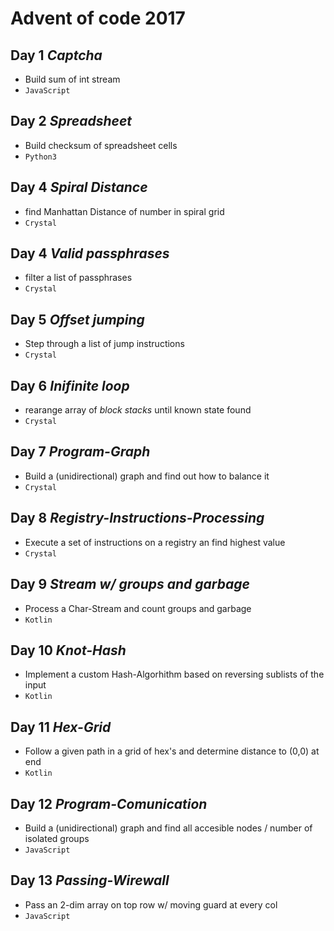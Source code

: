 # Advent of code 2017

## Day 1 *Captcha*

- Build sum of int stream 
- `JavaScript`

## Day 2 *Spreadsheet*

- Build checksum of spreadsheet cells
- `Python3`

## Day 4 *Spiral Distance*

- find Manhattan Distance of number in spiral grid
- `Crystal`

## Day 4 *Valid passphrases*

- filter a list of passphrases
- `Crystal`

## Day 5 *Offset jumping*

- Step through a list of jump instructions
- `Crystal`

## Day 6 *Inifinite loop*

- rearange array of *block stacks* until known state found
- `Crystal`

## Day 7 *Program-Graph*

- Build a (unidirectional) graph and find out how to balance it
- `Crystal`

## Day 8 *Registry-Instructions-Processing*

- Execute a set of instructions on a registry an find highest value
- `Crystal`

## Day 9 *Stream w/ groups and garbage*

- Process a Char-Stream and count groups and garbage
- `Kotlin`

## Day 10 *Knot-Hash*

- Implement a custom Hash-Algorhithm based on reversing sublists of the input
- `Kotlin`

## Day 11 *Hex-Grid*

- Follow a given path in a grid of hex's and determine distance to (0,0) at end
- `Kotlin`

## Day 12 *Program-Comunication*

- Build a (unidirectional) graph and find all accesible nodes / number of isolated groups
- `JavaScript`

## Day 13 *Passing-Wirewall*

- Pass an 2-dim array on top row w/ moving guard at every col
- `JavaScript`